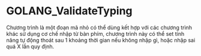 # GOLANG_ValidateTyping
Chương trình là một đoạn mã nhỏ có thể dùng kết hợp với các chương trình khác sử dụng cơ chế nhập từ bàn phím, chương trình này có thể set tính năng tự động thoát  sau 1 khoảng thời gian nếu không nhập gì, hoặc nhập sai quá X lần quy định.
